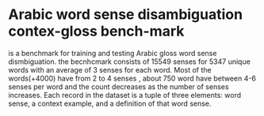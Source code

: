 # Arabic word sense disambiguation contex-gloss bench-mark

is a benchmark for training and testing Arabic gloss word sense dismbiguation.
the becnhcmark consists of 15549 senses for 5347 unique words with an average of 3 senses for each word. Most of the words(+4000) have from 2 to 4 senses , about 750 word have between 4-6 senses per word and the count decreases as the number of senses increases. Each record in the dataset is a tuple of three elements: word sense, a context example, and a definition of that word sense. 



